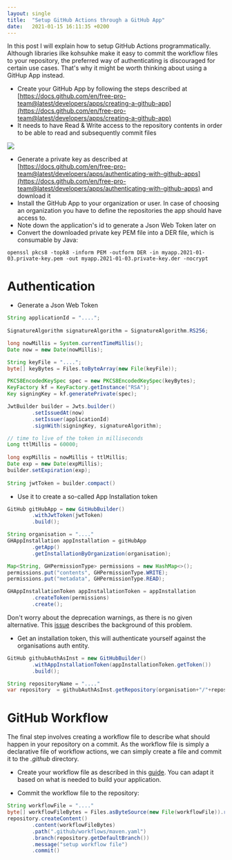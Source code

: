 ```yaml
---
layout: single
title:  "Setup GitHub Actions through a GitHub App"
date:   2021-01-15 16:11:35 +0200
---
```


In this post I will explain how to setup GitHub Actions programmatically. Although libraries ilke kohsuhke make it easy to commit
the workflow files to your repository, the preferred way of authenticating is discouraged for certain use cases. That's why it
might be worth thinking about using a GitHup App instead. 

* Create your GitHub App by following the steps described at [https://docs.github.com/en/free-pro-team@latest/developers/apps/creating-a-github-app](https://docs.github.com/en/free-pro-team@latest/developers/apps/creating-a-github-app)
* It needs to have Read & Write access to the repository contents in order to be able to read and subsequently commit files

![](/assets/images/github.png)
  
* Generate a private key as described at [https://docs.github.com/en/free-pro-team@latest/developers/apps/authenticating-with-github-apps](https://docs.github.com/en/free-pro-team@latest/developers/apps/authenticating-with-github-apps)
  and download it
* Install the GitHub App to your organization or user. In case of choosing an organization you have to define the repositories
  the app should have access to.
* Note down the application's id to generate a Json Web Token later on
* Convert the downloaded private key PEM file into a DER file, which is consumable by Java:  

```shell
openssl pkcs8 -topk8 -inform PEM -outform DER -in myapp.2021-01-03.private-key.pem -out myapp.2021-01-03.private-key.der -nocrypt
```


# Authentication

* Generate a Json Web Token  

```java
String applicationId = "....";
        
SignatureAlgorithm signatureAlgorithm = SignatureAlgorithm.RS256;

long nowMillis = System.currentTimeMillis();
Date now = new Date(nowMillis);

String keyFile = "....";
byte[] keyBytes = Files.toByteArray(new File(keyFile));

PKCS8EncodedKeySpec spec = new PKCS8EncodedKeySpec(keyBytes);
KeyFactory kf = KeyFactory.getInstance("RSA");
Key signingKey = kf.generatePrivate(spec);

JwtBuilder builder = Jwts.builder()
        .setIssuedAt(now)
        .setIssuer(applicationId)
        .signWith(signingKey, signatureAlgorithm);

// time to live of the token in milliseconds
Long ttlMillis = 60000;
        
long expMillis = nowMillis + ttlMillis;
Date exp = new Date(expMillis);
builder.setExpiration(exp);
 
String jwtToken = builder.compact()
```
* Use it to create a so-called App Installation token

```java
GitHub gitHubApp = new GitHubBuilder()
        .withJwtToken(jwtToken)
        .build();

String organisation = "...."
GHAppInstallation appInstallation = gitHubApp
        .getApp()
        .getInstallationByOrganization(organisation);

Map<String, GHPermissionType> permissions = new HashMap<>();
permissions.put("contents", GHPermissionType.WRITE);
permissions.put("metadata", GHPermissionType.READ);

GHAppInstallationToken appInstallationToken = appInstallation
        .createToken(permissions)
        .create();
```

Don't worry about the deprecation warnings, as there is no given alternative. 
This [issue](https://github.com/hub4j/github-api/issues/961) describes the background of this problem.

* Get an installation token, this will authenticate yourself against the organisations auth entity.

```java
GitHub githubAuthAsInst = new GitHubBuilder()
        .withAppInstallationToken(appInstallationToken.getToken())
        .build();

String repositoryName = "...."
var repository  = githubAuthAsInst.getRepository(organisation+"/"+repositoryName);
```

# GitHub Workflow

The final step involves creating a workflow file to describe what should happen in your repository on a commit. As the workflow file
is simply a declarative file of workflow actions, we can simply create a file and commit it to the _.github_ directory.

* Create your workflow file as described in this [guide](https://docs.github.com/en/free-pro-team@latest/actions/guides/building-and-testing-java-with-maven). 
  You can adapt it based on what is needed to build your application. 

* Commit the workflow file to the repository:

```java
String workflowFile = "...."
byte[] workflowFileBytes = Files.asByteSource(new File(workflowFile)).read();
repository.createContent()
        .content(workflowFileBytes)
        .path(".github/workflows/maven.yaml")
        .branch(repository.getDefaultBranch())
        .message("setup workflow file")
        .commit()
```

